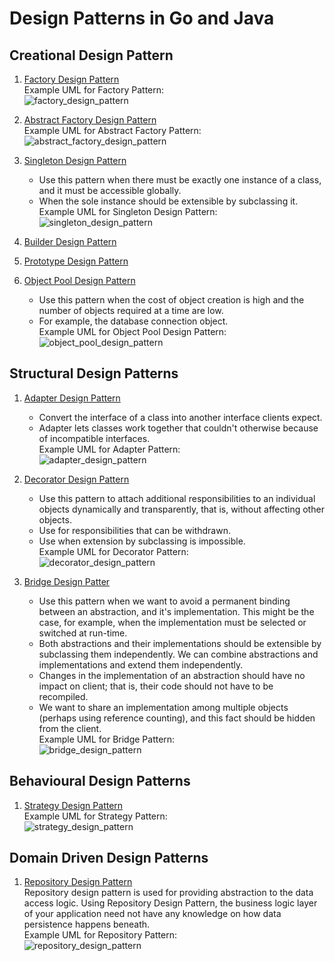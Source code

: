 # Design Patterns in Go and Java

## Creational Design Pattern

1. [Factory Design Pattern](./factory_design_pattern)  
    Example UML for Factory Pattern:  
    ![factory_design_pattern](./thumbnails/FactoryDesignPattern.png)


2. [Abstract Factory Design Pattern](./abstract_factory_design_pattern)  
    Example UML for Abstract Factory Pattern:  
    ![abstract_factory_design_pattern](./thumbnails/AbstractFactoryDesignPattern.png)


3. [Singleton Design Pattern](./singleton_design_pattern)  
    - Use this pattern when there must be exactly one instance of a class, and 
    it must be accessible globally.
    - When the sole instance should be extensible by subclassing it.  
    Example UML for Singleton Design Pattern:  
    ![singleton_design_pattern](./thumbnails/SingletonDesignPattern.png)

4. [Builder Design Pattern](./builder_design_pattern)  

5. [Prototype Design Pattern](./prototype_design_pattern)  

6. [Object Pool Design Pattern](./object_pool_design_pattern)  
    - Use this pattern when the cost of object creation is high and the number of
    objects required at a time are low.
    - For example, the database connection object.  
   Example UML for Object Pool Design Pattern:  
   ![object_pool_design_pattern](./thumbnails/ObjectPoolDesignPattern.png)


## Structural Design Patterns

1. [Adapter Design Pattern](./adapter_design_pattern)  
    - Convert the interface of a class into another interface clients expect.
    - Adapter lets classes work together that couldn't otherwise because of 
    incompatible interfaces.  
    Example UML for Adapter Pattern:  
    ![adapter_design_pattern](./thumbnails/AdapterDesignPattern.png)


2. [Decorator Design Pattern](./decorator_design_pattern)
    - Use this pattern to attach additional responsibilities to an individual
    objects dynamically and transparently, that is, without affecting other
    objects.
    - Use for responsibilities that can be withdrawn.
    - Use when extension by subclassing is impossible.  
    Example UML for Decorator Pattern:  
    ![decorator_design_pattern](./thumbnails/DecoratorDesignPattern.png)


3. [Bridge Design Patter](./bridge_design_pattern)
    - Use this pattern when we want to avoid a permanent binding between an 
    abstraction, and it's implementation. This might be the case, for example,
    when the implementation must be selected or switched at run-time.
    - Both abstractions and their implementations should be extensible by
    subclassing them independently. We can combine abstractions and implementations
    and extend them independently.
    - Changes in the implementation of an abstraction should have no impact
    on client; that is, their code should not have to be recompiled.
    - We want to share an implementation among multiple objects (perhaps using 
    reference counting), and this fact should be hidden from the client.  
    Example UML for Bridge Pattern:  
    ![bridge_design_pattern](./thumbnails/BridgeDesignPattern.png)

## Behavioural Design Patterns

1. [Strategy Design Pattern](./strategy_design_pattern)  
    Example UML for Strategy Pattern:  
    ![strategy_design_pattern](./thumbnails/StrategyDesignPattern.png)

## Domain Driven Design Patterns

1. [Repository Design Pattern](./repository_design_pattern)  
    Repository design pattern is used for providing abstraction to the
    data access logic. Using Repository Design Pattern, the business logic
    layer of your application need not have any knowledge on how data 
    persistence happens beneath.  
    Example UML for Repository Pattern:  
    ![repository_design_pattern](./thumbnails/RepositoryDesignPattern.png)
